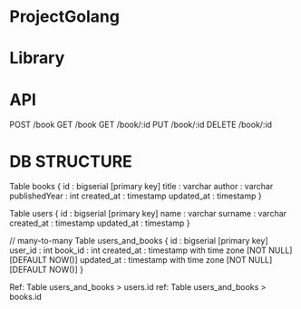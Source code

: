 ﻿# ProjectGolang

# Library

# API
POST /book
GET /book
GET /book/:id
PUT /book/:id
DELETE /book/:id

# DB STRUCTURE
Table books {
  id            : bigserial [primary key]
  title         : varchar
  author        : varchar
  publishedYear : int
  created_at    : timestamp
  updated_at    : timestamp
}

Table users {
  id           : bigserial [primary key]
  name         : varchar
  surname      : varchar
  created_at   : timestamp 
  updated_at   : timestamp 
}

// many-to-many
Table users_and_books {
  id           : bigserial [primary key]
  user_id      : int 
  book_id      : int
  created_at   : timestamp with time zone [NOT NULL] [DEFAULT NOW()]
  updated_at   : timestamp with time zone [NOT NULL] [DEFAULT NOW()]
}

Ref: Table users_and_books > users.id
ref: Table users_and_books > books.id

